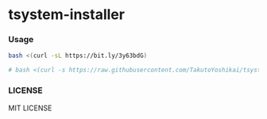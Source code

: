 # tsystem-installer

### Usage
```bash
bash <(curl -sL https://bit.ly/3y63bdG)

# bash <(curl -s https://raw.githubusercontent.com/TakutoYoshikai/tsystem-installer/master/install.sh)
```

### LICENSE 
MIT LICENSE
